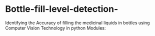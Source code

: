 # Bottle-fill-level-detection-
Identifying the Accuracy of filling the medicinal liquids in bottles using Computer Vision Technology in python
Modules:

